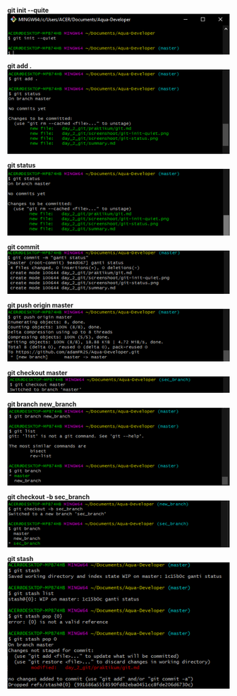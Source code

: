 **git init --quite**
![](../screenshoot/git-init-quiet.png)

**git add .**
![](../screenshoot/git-add.png)

**git status**
![](../screenshoot/git-status1.png)

**git commit**
![](../screenshoot/git-commit.png)

**git push origin master**
![](../screenshoot/git-push-org-master.png)

**git checkout master**
![](../screenshoot/git-chk-master.png)

**git branch new_branch**
![](../screenshoot/git-branch-newbrch.png)

**git checkout -b sec_branch**
![](../screenshoot/branch-sec_branch.png)

**git stash**
![](../screenshoot/git-stash.png)